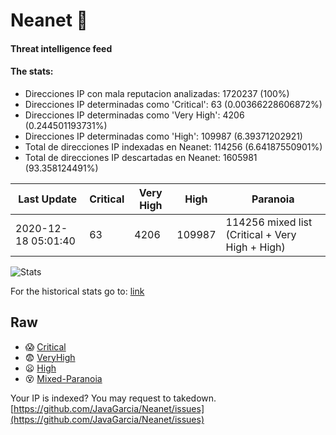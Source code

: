 # Neanet :hocho:
#### Threat intelligence feed
#### The stats:

- Direcciones IP con mala reputacion analizadas: 1720237 (100%)
- Direcciones IP determinadas como 'Critical':  63 (0.00366228606872%)
- Direcciones IP determinadas como 'Very High':  4206 (0.244501193731%)
- Direcciones IP determinadas como 'High':  109987 (6.39371202921)
- Total de direcciones IP indexadas en Neanet:  114256 (6.64187550901%)
- Total de direcciones IP descartadas en Neanet:  1605981 (93.358124491%)

| Last Update | Critical | Very High | High | Paranoia |
| --- | --- | --- | --- | --- |
| 2020-12-18 05:01:40 | 63 | 4206 | 109987 | 114256 mixed list (Critical + Very High + High)|

![Stats](https://docs.google.com/spreadsheets/d/e/2PACX-1vSnaNMIXVabIpDJjufMlzH7poXnshF3mgd8Is1g9ytUEzVsP5my4Trn8f-xkoLLQ38xpL3HtmUexLo6/pubchart?oid=501124687&format=image)

For the historical stats go to: [link](/stats.csv)
## Raw
- :scream: [Critical](https://raw.githubusercontent.com/JavaGarcia/Neanet/master/blacklists/neanet_critical.txt)
- :fearful: [VeryHigh](https://raw.githubusercontent.com/JavaGarcia/Neanet/master/blacklists/neanet_veryHigh.txtt)
- :frowning: [High](https://raw.githubusercontent.com/JavaGarcia/Neanet/master/blacklists/neanet_high.txt)
- :dizzy_face: [Mixed-Paranoia](https://raw.githubusercontent.com/JavaGarcia/Neanet/master/blacklists/neanet_all.txt)


Your IP is indexed? You may request to takedown. [https://github.com/JavaGarcia/Neanet/issues](https://github.com/JavaGarcia/Neanet/issues)






































































































































































































































































































































































































































































































































































































































































































































































































































































































































































































































































































































































































































































































































































































































































































































































































































































































































































































































































































































































































































































































































































































































































































































































































































































































































































































































































































































































































































































































































































